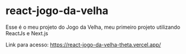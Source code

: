 # react-jogo-da-velha
Esse é o meu projeto do Jogo da Velha, meu primeiro projeto utilizando ReactJs e Next.js

Link para acesso: https://react-jogo-da-velha-theta.vercel.app/
